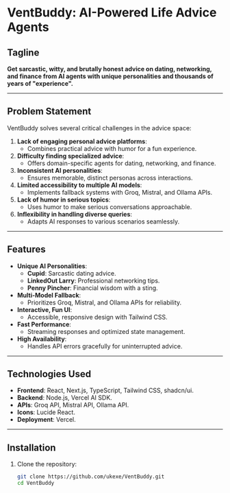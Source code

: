 # VentBuddy: AI-Powered Life Advice Agents

## Tagline
**Get sarcastic, witty, and brutally honest advice on dating, networking, and finance from AI agents with unique personalities and thousands of years of "experience".**

---

## Problem Statement
VentBuddy solves several critical challenges in the advice space:
1. **Lack of engaging personal advice platforms**:
   - Combines practical advice with humor for a fun experience.
2. **Difficulty finding specialized advice**:
   - Offers domain-specific agents for dating, networking, and finance.
3. **Inconsistent AI personalities**:
   - Ensures memorable, distinct personas across interactions.
4. **Limited accessibility to multiple AI models**:
   - Implements fallback systems with Groq, Mistral, and Ollama APIs.
5. **Lack of humor in serious topics**:
   - Uses humor to make serious conversations approachable.
6. **Inflexibility in handling diverse queries**:
   - Adapts AI responses to various scenarios seamlessly.

---

## Features
- **Unique AI Personalities**:
  - **Cupid**: Sarcastic dating advice.
  - **LinkedOut Larry**: Professional networking tips.
  - **Penny Pincher**: Financial wisdom with a sting.
- **Multi-Model Fallback**:
  - Prioritizes Groq, Mistral, and Ollama APIs for reliability.
- **Interactive, Fun UI**:
  - Accessible, responsive design with Tailwind CSS.
- **Fast Performance**:
  - Streaming responses and optimized state management.
- **High Availability**:
  - Handles API errors gracefully for uninterrupted advice.

---

## Technologies Used
- **Frontend**: React, Next.js, TypeScript, Tailwind CSS, shadcn/ui.
- **Backend**: Node.js, Vercel AI SDK.
- **APIs**: Groq API, Mistral API, Ollama API.
- **Icons**: Lucide React.
- **Deployment**: Vercel.

---

## Installation

1. Clone the repository:
   ```bash
   git clone https://github.com/ukexe/VentBuddy.git
   cd VentBuddy
